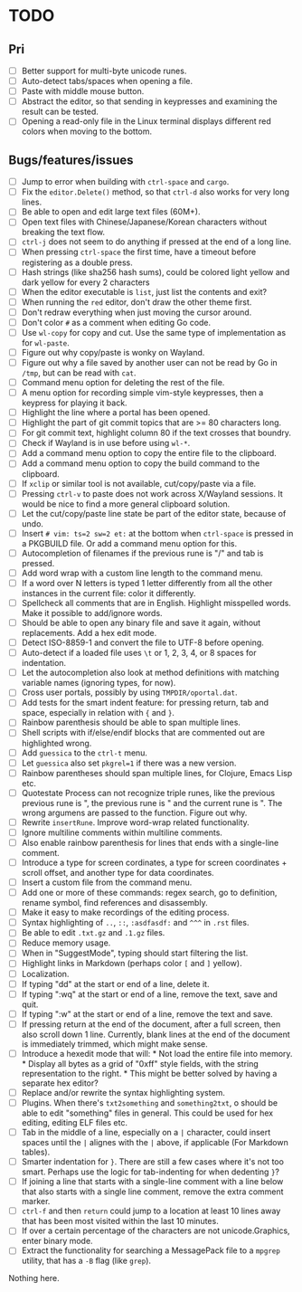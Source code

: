 # TODO

## Pri

- [ ] Better support for multi-byte unicode runes.
- [ ] Auto-detect tabs/spaces when opening a file.
- [ ] Paste with middle mouse button.
- [ ] Abstract the editor, so that sending in keypresses and examining the result can be tested.
- [ ] Opening a read-only file in the Linux terminal displays different red colors when moving to the bottom.

## Bugs/features/issues

- [ ] Jump to error when building with `ctrl-space` and `cargo`.
- [ ] Fix the `editor.Delete()` method, so that `ctrl-d` also works for very long lines.
- [ ] Be able to open and edit large text files (60M+).
- [ ] Open text files with Chinese/Japanese/Korean characters without breaking the text flow.
- [ ] `ctrl-j` does not seem to do anything if pressed at the end of a long line.
- [ ] When pressing `ctrl-space` the first time, have a timeout before registering as a double press.
- [ ] Hash strings (like sha256 hash sums), could be colored light yellow and dark yellow for every 2 characters
- [ ] When the editor executable is `list`, just list the contents and exit?
- [ ] When running the `red` editor, don't draw the other theme first.
- [ ] Don't redraw everything when just moving the cursor around.
- [ ] Don't color `#` as a comment when editing Go code.
- [ ] Use `wl-copy` for copy and cut. Use the same type of implementation as for `wl-paste`.
- [ ] Figure out why copy/paste is wonky on Wayland.
- [ ] Figure out why a file saved by another user can not be read by Go in `/tmp`, but can be read with `cat`.
- [ ] Command menu option for deleting the rest of the file.
- [ ] A menu option for recording simple vim-style keypresses, then a keypress for playing it back.
- [ ] Highlight the line where a portal has been opened.
- [ ] Highlight the part of git commit topics that are >= 80 characters long.
- [ ] For git commit text, highlight column 80 if the text crosses that boundry.
- [ ] Check if Wayland is in use before using `wl-*`.
- [ ] Add a command menu option to copy the entire file to the clipboard.
- [ ] Add a command menu option to copy the build command to the clipboard.
- [ ] If `xclip` or similar tool is not available, cut/copy/paste via a file.
- [ ] Pressing `ctrl-v` to paste does not work across X/Wayland sessions. It would be nice to find a more general clipboard solution.
- [ ] Let the cut/copy/paste line state be part of the editor state, because of undo.
- [ ] Insert `# vim: ts=2 sw=2 et:` at the bottom when `ctrl-space` is pressed in a PKGBUILD file. Or add a command menu option for this.
- [ ] Autocompletion of filenames if the previous rune is "/" and tab is pressed.
- [ ] Add word wrap with a custom line length to the command menu.
- [ ] If a word over N letters is typed 1 letter differently from all the other instances in the current file: color it differently.
- [ ] Spellcheck all comments that are in English. Highlight misspelled words. Make it possible to add/ignore words.
- [ ] Should be able to open any binary file and save it again, without replacements. Add a hex edit mode.
- [ ] Detect ISO-8859-1 and convert the file to UTF-8 before opening.
- [ ] Auto-detect if a loaded file uses `\t` or 1, 2, 3, 4, or 8 spaces for indentation.
- [ ] Let the autocompletion also look at method definitions with matching variable names (ignoring types, for now).
- [ ] Cross user portals, possibly by using `TMPDIR/oportal.dat`.
- [ ] Add tests for the smart indent feature: for pressing return, tab and space, especially in relation with `{` and `}`.
- [ ] Rainbow parenthesis should be able to span multiple lines.
- [ ] Shell scripts with if/else/endif blocks that are commented out are highlighted wrong.
- [ ] Add `guessica` to the `ctrl-t` menu.
- [ ] Let `guessica` also set `pkgrel=1` if there was a new version.
- [ ] Rainbow parentheses should span multiple lines, for Clojure, Emacs Lisp etc.
- [ ] Quotestate Process can not recognize triple runes, like the previous
      previous rune is ", the previous rune is " and the current rune is ".
      The wrong argumens are passed to the function. Figure out why.
- [ ] Rewrite `insertRune`. Improve word-wrap related functionality.
- [ ] Ignore multiline comments within multiline comments.
- [ ] Also enable rainbow parenthesis for lines that ends with a single-line comment.
- [ ] Introduce a type for screen cordinates, a type for screen coordinates + scroll offset, and another type for data coordinates.
- [ ] Insert a custom file from the command menu.
- [ ] Add one or more of these commands: regex search,
      go to definition, rename symbol, find references and disassembly.
- [ ] Make it easy to make recordings of the editing process.
- [ ] Syntax highlighting of `..`, `::`, `:asdfasdf:` and `^^^` in `.rst` files.
- [ ] Be able to edit `.txt.gz` and `.1.gz` files.
- [ ] Reduce memory usage.
- [ ] When in "SuggestMode", typing should start filtering the list.
- [ ] Highlight links in Markdown (perhaps color `[` and `]` yellow).
- [ ] Localization.
- [ ] If typing "dd" at the start or end of a line, delete it.
- [ ] If typing ":wq" at the start or end of a line, remove the text, save and quit.
- [ ] If typing ":w" at the start or end of a line, remove the text and save.
- [ ] If pressing return at the end of the document, after a full screen, then also scroll down 1 line.
      Currently, blank lines at the end of the document is immediately trimmed, which might make sense.
- [ ] Introduce a hexedit mode that will:
      * Not load the entire file into memory.
      * Display all bytes as a grid of "0xff" style fields, with the string representation to the right.
      * This might be better solved by having a separate hex editor?
- [ ] Replace and/or rewrite the syntax highlighting system.
- [ ] Plugins. When there's `txt2something` and `something2txt`, o should be able to edit "something" files in general.
      This could be used for hex editing, editing ELF files etc.
- [ ] Tab in the middle of a line, especially on a `|` character, could insert spaces until the `|` alignes with the `|` above, if applicable
      (For Markdown tables).
- [ ] Smarter indentation for `}`. There are still a few cases where it's not too smart.
      Perhaps use the logic for tab-indenting for when dedenting `}`?
- [ ] If joining a line that starts with a single-line comment with a line below that also starts with a single line comment,
      remove the extra comment marker.
- [ ] `ctrl-f` and then `return` could jump to a location at least 10 lines away that has been most visited within the last 10
      minutes.
- [ ] If over a certain percentage of the characters are not unicode.Graphics, enter binary mode.
- [ ] Extract the functionality for searching a MessagePack file to a `mpgrep` utility, that has a `-B` flag (like `grep`).

Nothing here.
